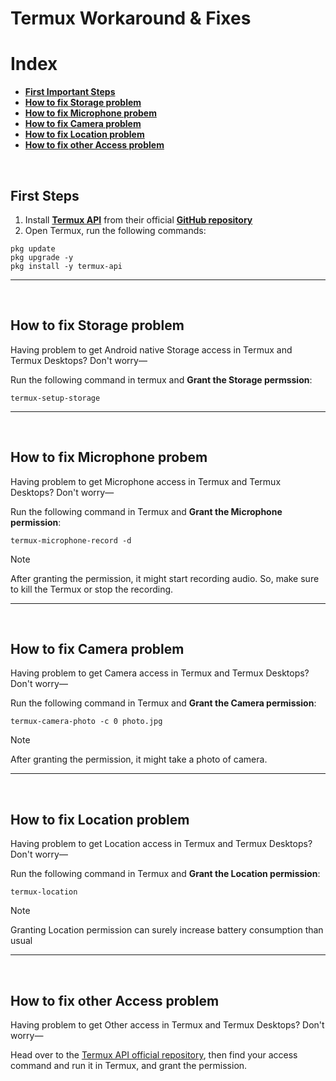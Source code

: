 # Termux Workaround & Fixes
# Index
- **[First Important Steps](#fix-first)**
- **[How to fix Storage problem](#storage)**
- **[How to fix Microphone probem](#microphone)**
- **[How to fix Camera problem](#camera)**
- **[How to fix Location problem](#location)**
- **[How to fix other Access problem](#other)**

<br>

## First Steps <a name=fix-first></a>
1. Install **[Termux API](https://github.com/termux/termux-api/releases)** from their official **[GitHub repository](https://github.com/termux/termux-api/releases)**
2. Open Termux, run the following commands:
```
pkg update
pkg upgrade -y
pkg install -y termux-api
```

---
<br>

## How to fix Storage problem <a name=storage></a>
Having problem to get Android native Storage access in Termux and Termux Desktops? Don't worry—

Run the following command in termux and **Grant the Storage permssion**:
```
termux-setup-storage
```

---
<br>

## How to fix Microphone probem <a name=microphone></a>
Having problem to get Microphone access in Termux and Termux Desktops? Don't worry—

Run the following command in Termux and **Grant the Microphone permission**:
```
termux-microphone-record -d
```
> [!NOTE]
> After granting the permission, it might start recording audio. So, make sure to kill the Termux or stop the recording.

---
<br>

## How to fix Camera problem <a name=camera></a>
Having problem to get Camera access in Termux and Termux Desktops? Don't worry—

Run the following command in Termux and **Grant the Camera permission**:
```
termux-camera-photo -c 0 photo.jpg
```
> [!NOTE]
> After granting the permission, it might take a photo of camera.

---
<br>

## How to fix Location problem <a name=location></a>
Having problem to get Location access in Termux and Termux Desktops? Don't worry—

Run the following command in Termux and **Grant the Location permission**:
```
termux-location
```
> [!NOTE]
> Granting Location permission can surely increase battery consumption than usual
---
<br>

## How to fix other Access problem <a name=other></a>
Having problem to get Other access in Termux and Termux Desktops? Don't worry—

Head over to the [Termux API official repository](https://github.com/termux/termux-api), then find your access command and run it in Termux, and grant the permission.
